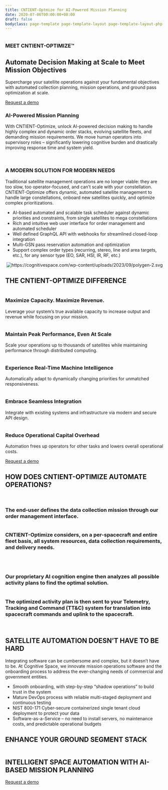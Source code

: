 ```yaml
---
title: CNTIENT-Optmize for AI-Powered Mission Planning
date: 2020-07-06T00:00:00+08:00
draft: false
bodyclass: page-template page-template-layout page-template-layout-php page page-id-226
---
```


<article id="post-226" class="post-226 page type-page status-publish hentry">


  <div class="entry-content">



<!-- banner start  -->
<section id="iframe_block_7f916b32f8f994e51a1e166c0550bda0" class="york-hero-banner product-only product-banner" >
      <img decoding="async" src="/wp-content/uploads/2023/09/blue-dot.svg" class="bg-img" alt="" />
    <div id="particles-js1"></div>
  <div class="container h-100">
    <div
      class="row h-100 align-items-center text-center justify-content-center"
    >
      <div class="col-lg-10 col-md-12 col-sm-12">
                  <h3 class="wow">MEET CNTIENT-OPTIMIZE™</h3>
                        <h2 class="wow">
          Automate Decision Making at Scale to Meet Mission Objectives        </h2>
                        <p class="wow mb-3">
          Supercharge your satellite operations against your fundamental objectives with automated collection
planning, mission operations, and ground pass optimization at scale.        </p>
                          <a href="https://www.cognitivespace.com/contact/" class="primary_btn wow">Request a demo </a>
              </div>
    </div>
  </div>
</section>
<!-- banner end  -->





<!-- AI Mission start  -->
<section id="iframe_block_b7057e6b8f89cf08cac61c29e3c80f5c" class=" ai-mission"  >
  <div class="container">
    <div class="row align-items-center justify-content-center">
            <div class="col-md-7">
                <h3 class="wow animated fadeIn delay3 animate__slower">
          AI-Powered Mission Planning        </h3>
                        <p class="wow animated fadeIn delay4 animate__slower">
          With CNTIENT-Optimize, unlock AI-powered decision making to handle highly complex and dynamic order stacks, evolving satellite fleets, and demanding mission requirements. We move human operators into supervisory roles – significantly lowering cognitive burden and drastically improving response time and system yield.        </p>
              </div>
                  <div class="col-md-4">
        <img decoding="async" src="/wp-content/uploads/2023/09/AI-mission.svg" class="wow animated fadeIn delay3 animate__slower w-100" alt="" title="AI-mission" />
      </div>
          </div>
  </div>
</section>
<!-- AI Mission end  -->



<!-- A Modern Solution section start -->
<section id="iframe_block_d294a55ef6b6adab9476489f066db079" class=" modern-solution new-frontier modern-solution"  >
  <div class="container">
    <div class="row">
      <div class="col-lg-6 col-md-12">
        <div
          class="video_box position-relative wow animated fadeIn delay5 animate__slower z-3"
        >
                      <img decoding="async" src="/wp-content/uploads/2023/09/morden-solution-bg.png" class="hero-side-bg" alt="" title="morden-solution-bg">
                    <a
            data-fancybox
            class="position-relative"
            href="wp-content/uploads/2023/09/MODERN-SOLUTION.mp4"
          >
                                <img
              class="img-fluid"
              src="/wp-content/uploads/2023/09/morden-solution-1.png"
              alt=""
              title="morden-solution (1)"
            />
                      <div class="yt-button">
              <div class="request-loader">
                <span
                  ><img
                    src="/wp-content/themes/cognitive-space/assets/images/play-circle.svg"
                    class=""
                    alt=""
                /></span>
              </div>
            </div>
          </a>
        </div>
      </div>
      <div class="col-lg-6 col-md-12">
        <div class="align-center">
          <div>
                        <h3 class="small-title wow animated fadeInUp delay2">
              A MODERN SOLUTION FOR MODERN NEEDS            </h3>
                                    <p class="paragraph mb_38 wow animated fadeInUp delay4">
              Traditional satellite management operations are no longer viable: they are too slow, too operator-focused, and can’t scale with your constellation. CNTIENT-Optimize offers dynamic, automated satellite management​ to handle large constellations, onboard new satellites quickly, and optimize complex prioritizations.            </p>
                        <ul class="listing wow animated fadeInUp delay6">
                            <li><span>AI-based automated and scalable task scheduler against dynamic priorities and constraints, from single satellites to mega constellations</span></li>
                            <li><span>Rich and intuitive web user interface for order management and automated scheduler</span></li>
                            <li><span>Well defined GraphQL API with webhooks for streamlined closed-loop integration</span></li>
                            <li><span>Multi-GSN pass reservation automation and optimization</span></li>
                            <li><span>Support complex order types (recurring, stereo, line and area targets, etc.), for any sensor type (EO, SAR, HSI, IR, RF, etc.)</span></li>
                          </ul>
                      </div>
        </div>
      </div>
    </div>
  </div>
      <img decoding="async" src="/wp-content/uploads/2023/09/polygen-1.svg" class="polygen-1" alt="" title="polygen (1)" />
        <img decoding="async" src="/wp-content/uploads/2023/09/polygen-2.svg" class="polygen-2" alt="https://cognitivespace.com/wp-content/uploads/2023/09/polygen-2.svg" title="polygen-2" />
  </section>
    <!-- A Modern Solution section end -->




<!-- new frontier section start -->
<section id="iframe_block_5771a6589d03c1d3e2c966e42863d8c9" class=" new-frontier Difference" >
  <div class="container">
          <h2 class="title">THE CNTIENT-OPTIMIZE DIFFERENCE</h2>
    <div class="row justify-content-center num-counter">
                        <div class="col-lg-4 col-md-6 col-sm-12">
            <div class="single-counter wow fadeInUp delay1">
              <div>
                                  <img decoding="async" src="/wp-content/uploads/2023/09/difference1.svg" alt="" title="difference1" />
                                                  <h3>Maximize Capacity. Maximize Revenue.</h3>
                                                <p>
                  Leverage your system’s true available capacity to increase                   output and revenue while focusing on your mission.                </p>
                              </div>
            </div>
          </div>
                  <div class="col-lg-4 col-md-6 col-sm-12">
            <div class="single-counter wow fadeInUp delay2">
              <div>
                                  <img decoding="async" src="/wp-content/uploads/2023/09/difference2.svg" alt="" title="difference2" />
                                                  <h3>Maintain Peak Performance, Even At Scale</h3>
                                                <p>
                  Scale your operations up to thousands of satellites while maintaining performance through distributed computing.                </p>
                              </div>
            </div>
          </div>
                  <div class="col-lg-4 col-md-6 col-sm-12">
            <div class="single-counter wow fadeInUp delay3">
              <div>
                                  <img decoding="async" src="/wp-content/uploads/2023/09/difference3.svg" alt="" title="difference3" />
                                                  <h3>Experience Real-Time Machine Intelligence</h3>
                                                <p>
                  Automatically adapt to dynamically changing priorities for unmatched responsiveness.                </p>
                              </div>
            </div>
          </div>
                  <div class="col-lg-4 col-md-6 col-sm-12">
            <div class="single-counter wow fadeInUp delay4">
              <div>
                                  <img decoding="async" src="/wp-content/uploads/2023/09/difference4.svg" alt="" title="difference4" />
                                                  <h3>Embrace Seamless Integration</h3>
                                                <p>
                  Integrate with existing systems and infrastructure via modern and secure API design.                </p>
                              </div>
            </div>
          </div>
                  <div class="col-lg-4 col-md-6 col-sm-12">
            <div class="single-counter wow fadeInUp delay5">
              <div>
                                  <img decoding="async" src="/wp-content/uploads/2023/09/difference5.svg" alt="" title="difference5" />
                                                  <h3>Reduce Operational  Capital Overhead</h3>
                                                <p>
                  Automation frees up operators for other tasks and lowers overall operational costs.                </p>
                              </div>
            </div>
          </div>
                          <div class="col-md-12">
        <a href="https://www.cognitivespace.com/contact/" class="primary_btn wow animated fadeInUp delay6">Request a demo</a>
      </div>
          </div>
  </div>
</section>
<!-- new frontier section end -->


<!-- CNTIENT-Optimize section start  -->
<section id="iframe_block_e5bac200ce9b3c726e4a86f1f51884cf" class=" optimize"  >
    <img decoding="async" src="/wp-content/uploads/2023/09/vector2-1.svg" class="vector1" alt="" title="vector2 (1)" />
    <div class="container">
        <h2 class="title wow animated fadeUp delay2">
      HOW DOES CNTIENT-OPTIMIZE AUTOMATE OPERATIONS?    </h2>
            <img decoding="async" src="/wp-content/uploads/2023/09/vector1.svg" class="vector2" alt="" title="vector1" />
                      <div class="row left">
        <div class="col-md-6">
          <div
            class="video_box position-relative wow animated fadeIn delay5 animate__slower z-3"
          >
                          <img decoding="async" src="/wp-content/uploads/2023/09/blue-dot-1.svg" class="bg-img" alt="" title="" />
                                    <img
              src="/wp-content/uploads/2023/09/optimizebg.png"
              class="hero-side-bg"
              alt=""
              title="optimizebg"
            />
                                    <div class="position-relative">
              <img decoding="async" class="img-fluid" src="/wp-content/uploads/2023/09/optimize1-3.png" alt="" title="optimize1 (3)" />
            </div>
                      </div>
        </div>
        <div class="col-lg-5 offset-lg-1 col-md-6">
          <div class="data wow animated fadeInRight delay2">
                        <div class="number">
              <img decoding="async" src="/wp-content/uploads/2023/09/1.svg" alt="" title="1" />
            </div>
                                    <h3>
              The end-user defines the data collection mission through our order management interface.            </h3>
                      </div>
        </div>
      </div>
                                  <div class="row right">
          <div class="col-md-6">
            <div class="data wow animated fadeInLeft delay2">
                                <div class="number">
                  <img decoding="async" src="/wp-content/uploads/2023/09/2-2.png" alt="" title="2 (2)" />
                </div>
                                                <h3>
                  CNTIENT-Optimize considers, on a per-spacecraft and entire fleet basis, all system resources, data collection requirements, and delivery needs.                </h3>
                            </div>
          </div>
          <div class="col-md-6">
            <div
              class="video_box position-relative wow animated fadeIn delay5 animate__slower z-3"
            >
                              <img decoding="async" src="/wp-content/uploads/2023/09/blue-dot-1.svg" class="bg-img" alt="" title="" />
                                          <img
                src="/wp-content/uploads/2023/09/optimizebg.png"
                class="hero-side-bg"
                alt=""
                title="optimizebg"
              />
                                          <div class="position-relative">
                <img decoding="async" class="img-fluid" src="/wp-content/uploads/2023/10/optimize-2.png" alt="" title="optimize-2" />
              </div>
                          </div>
          </div>
        </div>
                        <div class="row left">
        <div class="col-md-6">
          <div
            class="video_box position-relative wow animated fadeIn delay5 animate__slower z-3"
          >
                          <img decoding="async" src="/wp-content/uploads/2023/09/blue-dot-1.svg" class="bg-img" alt="" title="" />
                                    <img
              src="/wp-content/uploads/2023/09/optimizebg.png"
              class="hero-side-bg"
              alt=""
              title="optimizebg"
            />
                                    <div class="position-relative">
              <img decoding="async" class="img-fluid" src="/wp-content/uploads/2023/09/step_3_AI_optimization-1.gif" alt="" title="step_3_AI_optimization (1)" />
            </div>
                      </div>
        </div>
        <div class="col-lg-5 offset-lg-1 col-md-6">
          <div class="data wow animated fadeInRight delay2">
                        <div class="number">
              <img decoding="async" src="/wp-content/uploads/2023/09/3.svg" alt="" title="3" />
            </div>
                                    <h3>
              Our proprietary AI cognition engine then analyzes all possible activity plans to find the optimal solution.            </h3>
                      </div>
        </div>
      </div>
                                  <div class="row right">
          <div class="col-md-6">
            <div class="data wow animated fadeInLeft delay2">
                                <div class="number">
                  <img decoding="async" src="/wp-content/uploads/2023/09/4.png" alt="" title="4" />
                </div>
                                                <h3>
                  The optimized activity plan is then sent to your Telemetry, Tracking and Command (TT&#038;C) system for translation into spacecraft commands and uplink to the spacecraft.                </h3>
                            </div>
          </div>
          <div class="col-md-6">
            <div
              class="video_box position-relative wow animated fadeIn delay5 animate__slower z-3"
            >
                              <img decoding="async" src="/wp-content/uploads/2023/09/blue-dot-1.svg" class="bg-img" alt="" title="" />
                                          <img
                src="/wp-content/uploads/2023/09/optimizebg.png"
                class="hero-side-bg"
                alt=""
                title="optimizebg"
              />
                                          <div class="position-relative">
                <img decoding="async" class="img-fluid" src="/wp-content/uploads/2023/09/optimize4.png" alt="" title="optimize4" />
              </div>
                          </div>
          </div>
        </div>
                  </div>
</section>
<!-- CNTIENT-Optimize section end  -->

<!-- new frontier section start -->
<section id="iframe_block_368562933f9d6d9cc3f2f5292e12d638" class=" s-automation new-frontier satellite"  >
  <div class="container">
    <div class="row">
      <div class="col-md-10 offset-md-1 col-sm-12">
                <h2 class="title wow animated fadeInUp">
          SATELLITE AUTOMATION DOESN’T HAVE TO BE HARD        </h2>
                        <p class="paragraph text-center mb_48 wow animated fadeInUp delay1">
          Integrating software can be cumbersome and complex, but it doesn’t have to be. At Cognitive Space, we innovate mission operations software and the onboarding process to address the ever-changing needs of commercial and government entities.        </p>
              </div>
                <div class="col-md-12 col-sm-12">
            <div class="align-center">
              <ul class="listing wow animated fadeInUp delay6 mb-5 pb-5">
                                                <li>
                  Smooth onboarding, with step-by-step “shadow operations” to build trust in the system                </li>
                                                                <li>
                  Mature DevOps process with reliable multi-staged deployment and continuous testing                </li>
                                                                <li>
                  NIST 800-171 Cyber-secure containerized single tenant cloud deployment to protect your data                </li>
                                                                <li>
                  Software-as-a-Service &#8211; no need to install servers, no maintenance costs, and predictable operational budgets                </li>
                                              </ul>
            </div>
          </div>
      <div class="col-md-12">
                <h2 class="title wow animated fadeInUp delay7">
          ENHANCE YOUR GROUND SEGMENT STACK        </h2>
                        <img
          src="/wp-content/uploads/2023/09/Segment-stack.png"
          class="mt-4 wow animated fadeIn delay7 w-100"
          alt=""
          title="Segment-stack"
        />
              </div>
    </div>
  </div>
</section>
<!-- new frontier section end -->

<!-- cta section start -->
<section id="iframe_block_3cf80433d39a4accab212d21c09f38d7" class=" cta"  >
  <div class="container">
    <div class="row justify-content-center">
      <div class="col-lg-8 col-md-12 text-center">
                <h2 class="title wow animated fadeInUp delay3">
          INTELLIGENT SPACE AUTOMATION WITH AI-BASED MISSION PLANNING        </h2>
                        <a href="https://www.cognitivespace.com/contact/" class="primary_btn wow animated fadeInUp delay6">Request a demo</a>
              </div>
    </div>
  </div>
</section>
<!-- cta section end -->




<p></p>
  </div><!-- .entry-content -->

  </article><!-- #post-226 -->

